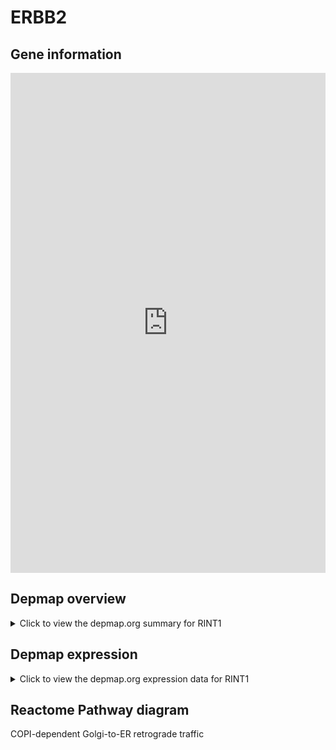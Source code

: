 <h1>ERBB2</h1>

<h2>Gene information</h2>
<iframe src="https://depmap.org/portal/gene/RINT1?tab=about" style="border:none;width:100%;height:800px"></iframe>

<h2>Depmap overview</h2>
<details>
  <summary>Click to view the depmap.org summary for RINT1</summary>
  <iframe src="https://depmap.org/portal/gene/RINT1?tab=overview" style="border:none;width:100%;height:800px"></iframe>
</details>

<h2>Depmap expression</h2>
<details>
  <summary>Click to view the depmap.org expression data for RINT1</summary>
  <iframe src="https://depmap.org/portal/gene/RINT1?tab=characterization" style="border:none;width:100%;height:800px"></iframe>
</details>



<h2>Reactome Pathway diagram</h2>
COPI-dependent Golgi-to-ER retrograde traffic
<div id="diagramHolder"></div>

<script>
    //Creating the Reactome Diagram widget
    //Take into account a proxy needs to be set up in your server side pointing to www.reactome.org
    function onReactomeDiagramReady(){  //This function is automatically called when the widget code is ready to be used
        var diagram = Reactome.Diagram.create({
            "placeHolder" : "diagramHolder",
            "width" : 900,
            "height" : 500
        });

        //Initialising it to the "Hemostasis" pathway
        diagram.loadDiagram("R-HSA-6811434");

        //Adding different listeners

        diagram.onDiagramLoaded(function (loaded) {
            console.info("Loaded ", loaded);
            diagram.flagItems("BAD");
	    diagram.flagItems("Q92934");
            if (loaded == "R-HSA-6811434") diagram.selectItem("R-HSA-6811434");
        });

     }
</script>




